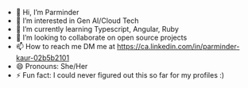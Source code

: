 - 👋 Hi, I’m Parminder
- 👀 I’m interested in Gen AI/Cloud Tech
- 🌱 I’m currently learning Typescript, Angular, Ruby
- 💞️ I’m looking to collaborate on open source projects
- 📫 How to reach me DM me at https://ca.linkedin.com/in/parminder-kaur-02b5b2101
- 😄 Pronouns: She/Her
- ⚡ Fun fact: I could never figured out this so far for my profiles :)

<!---
pkaur2024/pkaur2024 is a ✨ special ✨ repository because its `README.md` (this file) appears on your GitHub profile.
You can click the Preview link to take a look at your changes.
--->
